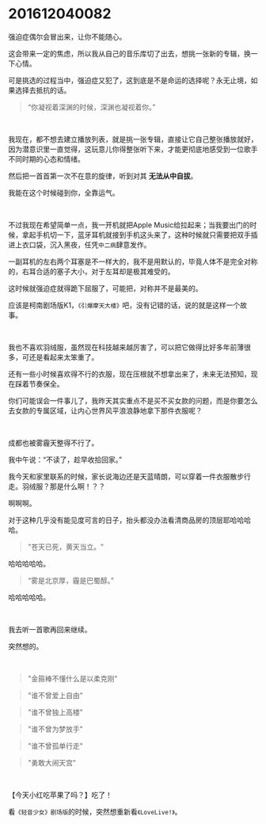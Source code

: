 # 201612040082

强迫症偶尔会冒出来，让你不能随心。

这会带来一定的焦虑，所以我从自己的音乐库切了出去，想挑一张新的专辑，换一下心情。

可是挑选的过程当中，强迫症又犯了，这到底是不是命运的选择呢？永无止境，如果选择去抵抗的话。

> “你凝视着深渊的时候，深渊也凝视着你。”

<br/>

我现在，都不想去建立播放列表，就是挑一张专辑，直接让它自己整张播放就好，因为潜意识里一直觉得，这玩意儿你得整张听下来，才能更彻底地感受到一位歌手不同时期的心态和情绪。

然后把一首首第一次不在意的旋律，听到对其 **无法从中自拔**。

我能在这个时候碰到你，全靠运气。

<br/>

不过我现在希望简单一点，我一开机就把Apple Music给拉起来；当我要出门的时候，拿起手机切一下，蓝牙耳机就接到手机这头来了，这种时候就只需要把双手插进上衣口袋，沉入黑夜，任凭`中二病`肆意发作。

一副耳机的左右两个耳塞是不一样大的，我不是用默认的，毕竟人体不是完全对称的，右耳合适的塞子大小，对于左耳却是极其难受的。

这时候就强迫症就得跪下屈服了，可能把，对称并不是最美的。

应该是柯南剧场版K1，`《引爆摩天大楼》`吧，没有记错的话，说的就是这样一个故事。

<br/>

我也不喜欢羽绒服，虽然现在科技越来越厉害了，可以把它做得比好多年前薄很多，可还是看起来太笨重了。

还有一些小时候喜欢得不行的衣服，现在压根就不想拿出来了，未来无法预知，现在踩着节奏保全。

你们可能误会一件事儿了，我昨天其实重点不是买不买女款的问题，而是你要怎么去女款的专属区域，让内心世界风平浪浪静地拿下那件衣服呢？

<br/>

成都也被雾霾天整得不行了。

我中午说：“不读了，趁早收拾回家。”

我今天和家里联系的时候，家长说海边还是天蓝晴朗，可以穿着一件衣服散步行走。羽绒服？那是什么啊！？？

啊啊啊。

对于这种几乎没有能见度可言的日子，抬头都没办法看清商品房的顶层耶哈哈哈哈。

> "苍天已死，黄天当立。"

哈哈哈哈哈。

> “雾是北京厚，霾是巴蜀醇。”

哈哈哈哈哈。

<br/>

我去听一首歌再回来继续。

突然想的。

<br/>

> "金箍棒不懂什么是以柔克刚"

> "谁不曾爱上自由"

> "谁不曾独上高楼"

> "谁不曾为梦放手"

> "谁不曾孤单行走"

> "勇敢大闹天宫"

<br/>

【今天小红吃苹果了吗？】吃了！

看`《轻音少女》剧场版`的时候，突然想重新看`《LoveLive!》`。
